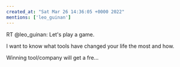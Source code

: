 ```yaml
---
created_at: "Sat Mar 26 14:36:05 +0000 2022"
mentions: ['leo_guinan']
---
```


RT @leo_guinan: Let's play a game.

I want to know what tools have changed your life the most and how.

Winning tool/company will get a fre…